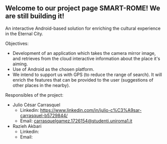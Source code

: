 ## Welcome to our project page SMART-ROME! We are still building it!

An interactive Android-based solution
for enriching the cultural experience in the Eternal City.

Objectives:
  - Development of an application which takes the camera mirror
    image, and retrieves from the cloud interactive information about the
    place it's aiming.
  - Use of Android as the chosen platform. 
  - We intend to support us with GPS (to reduce the range of search). It will
    enrich the features that can be provided to the user (suggestions of other
    places in the nearby).

Responsibles of the project:
- Julio César Carrasquel
  - Linkedin: https://www.linkedin.com/in/julio-c%C3%A9sar-carrasquel-b5729844/
  - Email: carrasquelgamez.1726154@studenti.uniroma1.it
- Razieh Akbari
  - Linkedin: 
  - Email:
